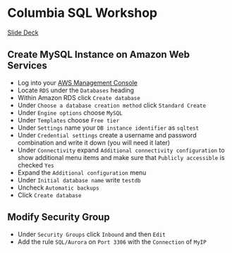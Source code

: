 # Columbia SQL Workshop

[Slide Deck](https://github.com/learning-analytics-curriculum-teaching/sql-workshop/blob/master/sql_workshop_030122.pdf)

## Create MySQL Instance on Amazon Web Services

* Log into your [AWS Management Console](https://console.aws.amazon.com)
* Locate `RDS` under the `Databases` heading
* Within Amazon RDS click `Create database`
* Under `Choose a database creation method` click `Standard Create`
* Under `Engine options` choose `MySQL`
* Under `Templates` choose `Free tier`
* Under `Settings` name your `DB instance identifier` as `sqltest`
* Under `Credential settings` create a username and password combination and write it down (you will need it later)
* Under `Connectivity` expand `Additional connectivity configuration` to show additional menu items and make sure that `Publicly accessible` is checked `Yes`
* Expand the `Additional configuration` menu
* Under `Initial database name` write `testdb`
* Uncheck `Automatic backups`
* Click `Create database`

## Modify Security Group

* Under `Security Groups` click `Inbound` and then `Edit`
* Add the rule `SQL/Aurora` on `Port 3306` with the `Connection` of `MyIP`
